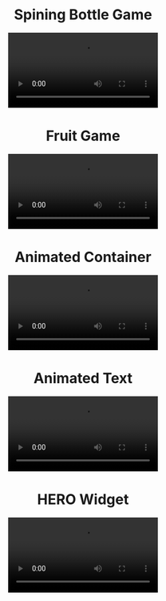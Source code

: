 <h1 align="center"> Spining Bottle Game </h1>
<div align="center">
  <video src="<h1 align="center"> Fruit Game </h1>
<div align="center">
  <video src="https://github.com/user-attachments/assets/bd801c02-6288-4f04-9957-4396baa0277b">
</div>">
</div>


<h1 align="center"> Fruit Game </h1>
<div align="center">
  <video src="https://github.com/user-attachments/assets/bd801c02-6288-4f04-9957-4396baa0277b
">
</div>


<h1 align="center"> Animated Container </h1>
<div align="center">
  <video src="https://github.com/user-attachments/assets/6e2f42f9-fbe8-4e53-b186-41c16b208652">
</div>

<h1 align="center"> Animated Text </h1>
<div align="center">
  <video src="https://github.com/user-attachments/assets/d752d61f-3c40-4198-b60c-e652b080db26">
</div>


<h1 align="center"> HERO Widget </h1>




<div align="center">
  <video src="https://github.com/user-attachments/assets/a970adbc-60ad-4c26-a486-5d9b8eb0a7e8">
</div>


